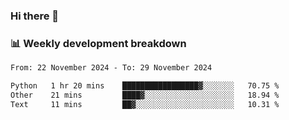 ### Hi there 👋

### 📊 Weekly development breakdown
<!--START_SECTION:waka-->

```txt
From: 22 November 2024 - To: 29 November 2024

Python   1 hr 20 mins    █████████████████▓░░░░░░░   70.75 %
Other    21 mins         ████▓░░░░░░░░░░░░░░░░░░░░   18.94 %
Text     11 mins         ██▓░░░░░░░░░░░░░░░░░░░░░░   10.31 %
```

<!--END_SECTION:waka-->
